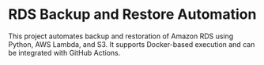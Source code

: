 # RDS Backup and Restore Automation

This project automates backup and restoration of Amazon RDS using Python, AWS Lambda, and S3. It supports Docker-based execution and can be integrated with GitHub Actions.